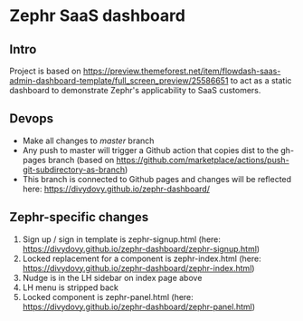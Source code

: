 # Zephr SaaS dashboard

## Intro
Project is based on https://preview.themeforest.net/item/flowdash-saas-admin-dashboard-template/full_screen_preview/25586651 to act as a static dashboard to demonstrate Zephr's applicability to SaaS customers.

## Devops
* Make all changes to *master* branch
* Any push to master will trigger a Github action that copies dist to the gh-pages branch (based on https://github.com/marketplace/actions/push-git-subdirectory-as-branch)
* This branch is connected to Github pages and changes will be reflected here: https://divydovy.github.io/zephr-dashboard/

## Zephr-specific changes
1. Sign up / sign in template is zephr-signup.html (here: https://divydovy.github.io/zephr-dashboard/zephr-signup.html)
2. Locked replacement for a component is zephr-index.html (here: https://divydovy.github.io/zephr-dashboard/zephr-index.html)
3. Nudge is in the LH sidebar on index page above
4. LH menu is stripped back 
5. Locked component is zephr-panel.html (here: https://divydovy.github.io/zephr-dashboard/zephr-panel.html)
